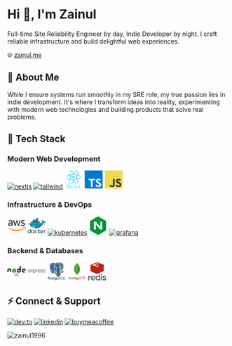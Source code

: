 
<h1>Hi 👋, I'm Zainul</h1>
<p>Full-time Site Reliability Engineer by day, Indie Developer by night. I craft reliable infrastructure and build delightful web experiences.</p>
<p>🌐 <a href="https://zainul.me">zainul.me</a></p>


<h2>🎯 About Me</h2>
<p>While I ensure systems run smoothly in my SRE role, my true passion lies in indie development. It's where I transform ideas into reality, experimenting with modern web technologies and building products that solve real problems.</p>

<h2>🚀 Tech Stack</h2>

<h3>Modern Web Development</h3>
<p>
<a href="https://cdn.worldvectorlogo.com/logos/nextjs-2.svg" target="_blank"><img src="https://cdn.worldvectorlogo.com/logos/nextjs-2.svg" alt="nextjs" width="42" height="42"/></a>
<a href="https://www.vectorlogo.zone/logos/tailwindcss/tailwindcss-icon.svg" target="_blank"><img src="https://www.vectorlogo.zone/logos/tailwindcss/tailwindcss-icon.svg" alt="tailwind" width="42" height="42"/></a>
<a href="https://raw.githubusercontent.com/devicons/devicon/master/icons/react/react-original-wordmark.svg" target="_blank"><img src="https://raw.githubusercontent.com/devicons/devicon/master/icons/react/react-original-wordmark.svg" alt="react" width="42" height="42"/></a>
<a href="https://raw.githubusercontent.com/devicons/devicon/master/icons/typescript/typescript-original.svg" target="_blank"><img src="https://raw.githubusercontent.com/devicons/devicon/master/icons/typescript/typescript-original.svg" alt="typescript" width="42" height="42"/></a>
<a href="https://raw.githubusercontent.com/devicons/devicon/master/icons/javascript/javascript-original.svg" target="_blank"><img src="https://raw.githubusercontent.com/devicons/devicon/master/icons/javascript/javascript-original.svg" alt="javascript" width="42" height="42"/></a>
</p>

<h3>Infrastructure & DevOps</h3>
<p>
<a href="https://raw.githubusercontent.com/devicons/devicon/master/icons/amazonwebservices/amazonwebservices-original-wordmark.svg" target="_blank"><img src="https://raw.githubusercontent.com/devicons/devicon/master/icons/amazonwebservices/amazonwebservices-original-wordmark.svg" alt="aws" width="42" height="42"/></a>
<a href="https://raw.githubusercontent.com/devicons/devicon/master/icons/docker/docker-original-wordmark.svg" target="_blank"><img src="https://raw.githubusercontent.com/devicons/devicon/master/icons/docker/docker-original-wordmark.svg" alt="docker" width="42" height="42"/></a>
<a href="https://www.vectorlogo.zone/logos/kubernetes/kubernetes-icon.svg" target="_blank"><img src="https://www.vectorlogo.zone/logos/kubernetes/kubernetes-icon.svg" alt="kubernetes" width="42" height="42"/></a>
<a href="https://raw.githubusercontent.com/devicons/devicon/master/icons/nginx/nginx-original.svg" target="_blank"><img src="https://raw.githubusercontent.com/devicons/devicon/master/icons/nginx/nginx-original.svg" alt="nginx" width="42" height="42"/></a>
<a href="https://www.vectorlogo.zone/logos/grafana/grafana-icon.svg" target="_blank"><img src="https://www.vectorlogo.zone/logos/grafana/grafana-icon.svg" alt="grafana" width="42" height="42"/></a>
</p>

<h3>Backend & Databases</h3>
<p>
<a href="https://raw.githubusercontent.com/devicons/devicon/master/icons/nodejs/nodejs-original-wordmark.svg" target="_blank"><img src="https://raw.githubusercontent.com/devicons/devicon/master/icons/nodejs/nodejs-original-wordmark.svg" alt="nodejs" width="42" height="42"/></a>
<a href="https://raw.githubusercontent.com/devicons/devicon/master/icons/express/express-original-wordmark.svg" target="_blank"><img src="https://raw.githubusercontent.com/devicons/devicon/master/icons/express/express-original-wordmark.svg" alt="express" width="42" height="42"/></a>
<a href="https://raw.githubusercontent.com/devicons/devicon/master/icons/postgresql/postgresql-original-wordmark.svg" target="_blank"><img src="https://raw.githubusercontent.com/devicons/devicon/master/icons/postgresql/postgresql-original-wordmark.svg" alt="postgresql" width="42" height="42"/></a>
<a href="https://raw.githubusercontent.com/devicons/devicon/master/icons/mongodb/mongodb-original-wordmark.svg" target="_blank"><img src="https://raw.githubusercontent.com/devicons/devicon/master/icons/mongodb/mongodb-original-wordmark.svg" alt="mongodb" width="42" height="42"/></a>
<a href="https://raw.githubusercontent.com/devicons/devicon/master/icons/redis/redis-original-wordmark.svg" target="_blank"><img src="https://raw.githubusercontent.com/devicons/devicon/master/icons/redis/redis-original-wordmark.svg" alt="redis" width="42" height="42"/></a>
</p>

<h2>⚡️ Connect & Support</h2>
<p>
<a href="https://dev.to/zainulcain" target="_blank"><img src="https://img.shields.io/badge/dev-to?style=for-the-badge&logo=dev-to&logoColor=white&color=black" alt="dev.to"/></a>
<a href="https://www.linkedin.com/in/zainul1996" target="_blank"><img src="https://img.shields.io/badge/linkedin-logo?style=for-the-badge&logo=linkedin&logoColor=white&color=%230a77b6" alt="linkedin"/></a>
<a href="https://www.buymeacoffee.com/zainulcain"><img src="https://cdn.buymeacoffee.com/buttons/v2/default-yellow.png" width="160" alt="buymeacoffee"/></a>
</p>

<p><img src="https://github-readme-stats.vercel.app/api/top-langs?username=zainul1996&show_icons=true&locale=en&layout=compact" alt="zainul1996" /></p>
